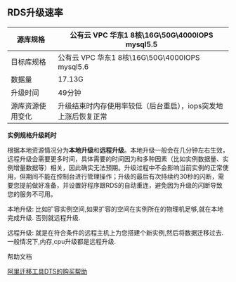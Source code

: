 ##  RDS升级速率

####  

| 源库规格     | 公有云 VPC 华东1  8核\16G\50G\4000IOPS mysql5.5 |
| -------- | ---------------------------------------- |
| 目标库规格    | 公有云 VPC 华东1  8核\16G\50G\4000IOPS mysql5.6 |
| 数据量      | 17.13G                                   |
| 升级时间     | 49分钟                                     |
| 源库资源使用变化 | 升级结束时内存使用率较低（后台重启），iops突发地上涨后恢复正常        |

**实例规格升级耗时**

根据本地资源情况分为**本地升级**和**远程升级**。本地升级一般会在几分钟左右生效，远程升级会需要更多时间，具体需要的时间因为和多种因素（比如实例数据量、实例增量数据等）相关，因此确实无法预期。升级过程中不会影响当前实例的正常使用，但期间不能在控制台进行管理操作；升级的最后有次持续约30秒的闪断，需要您提前做好准备，并设置好程序跟RDS的自动重连，避免因为升级的闪断导致您的服务不可用。  

本地升级: 比如扩容实例空间,如果扩容的空间在实例所在的物理机足够,就在本地完成升级. 否则就远程升级. 

远程升级: 就是在符合条件的远程主机上为您搭建个新实例,然后将数据迁移过去. 一般情况下,内存,cpu升级都是远程升级.  



帮助文档

[阿里迁移工具DTS的购买帮助](https://help.aliyun.com/document_detail/26604.html?spm=5176.doc26612.6.550.yzWYZh)